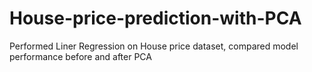 # House-price-prediction-with-PCA
Performed Liner Regression on House price dataset, compared model performance before and after PCA
